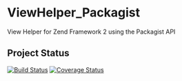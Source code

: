 ViewHelper_Packagist
====================

View Helper for Zend Framework 2 using the Packagist API

## Project Status

[![Build Status](https://travis-ci.org/siad007/ViewHelper_Packagist.png?branch=master)](https://travis-ci.org/siad007/ViewHelper_Packagist)
[![Coverage Status](https://coveralls.io/repos/siad007/ViewHelper_Packagist/badge.png?branch=master)](https://coveralls.io/r/siad007/ViewHelper_Packagist?branch=master)
